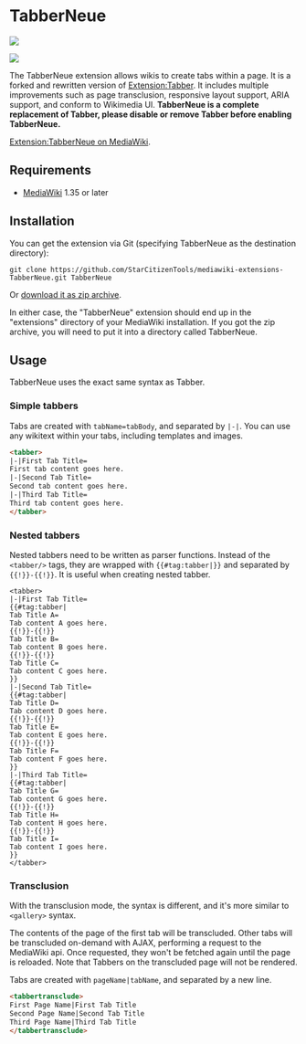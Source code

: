 # TabberNeue
![](https://github.com/StarCitizenTools/mediawiki-extensions-TabberNeue/workflows/MediaWiki%20CI/badge.svg)

![](https://upload.wikimedia.org/wikipedia/commons/d/d7/TabberNeue-icon-ltr.svg)

The TabberNeue extension allows wikis to create tabs within a page. It is a forked and rewritten version of [Extension:Tabber](https://www.mediawiki.org/wiki/Extension:Tabber). It includes multiple improvements such as page transclusion, responsive layout support, ARIA support, and conform to Wikimedia UI. **TabberNeue is a complete replacement of Tabber, please disable or remove Tabber before enabling TabberNeue.**

[Extension:TabberNeue on MediaWiki](https://www.mediawiki.org/wiki/Extension:TabberNeue).

## Requirements
* [MediaWiki](https://www.mediawiki.org) 1.35 or later

## Installation
You can get the extension via Git (specifying TabberNeue as the destination directory):

    git clone https://github.com/StarCitizenTools/mediawiki-extensions-TabberNeue.git TabberNeue

Or [download it as zip archive](https://github.com/StarCitizenTools/mediawiki-extensions-TabberNeue/archive/main.zip).

In either case, the "TabberNeue" extension should end up in the "extensions" directory 
of your MediaWiki installation. If you got the zip archive, you will need to put it 
into a directory called TabberNeue.

## Usage
TabberNeue uses the exact same syntax as Tabber.

### Simple tabbers
Tabs are created with `tabName=tabBody`, and separated by `|-|`. You can use any wikitext within your tabs, including templates and images.
```html
<tabber>
|-|First Tab Title=
First tab content goes here.
|-|Second Tab Title=
Second tab content goes here.
|-|Third Tab Title=
Third tab content goes here.
</tabber>
```

### Nested tabbers
Nested tabbers need to be written as parser functions. Instead of the `<tabber/>` tags, they are wrapped with `{{#tag:tabber|}}` and separated by `{{!}}-{{!}}`. It is useful when creating nested tabber.
```
<tabber>
|-|First Tab Title=
{{#tag:tabber|
Tab Title A=
Tab content A goes here.
{{!}}-{{!}}
Tab Title B=
Tab content B goes here.
{{!}}-{{!}}
Tab Title C=
Tab content C goes here.
}}
|-|Second Tab Title=
{{#tag:tabber|
Tab Title D=
Tab content D goes here.
{{!}}-{{!}}
Tab Title E=
Tab content E goes here.
{{!}}-{{!}}
Tab Title F=
Tab content F goes here.
}}
|-|Third Tab Title=
{{#tag:tabber|
Tab Title G=
Tab content G goes here.
{{!}}-{{!}}
Tab Title H=
Tab content H goes here.
{{!}}-{{!}}
Tab Title I=
Tab content I goes here.
}}
</tabber>
```

### Transclusion
With the transclusion mode, the syntax is different, and it's more similar to `<gallery>` syntax.

The contents of the page of the first tab will be transcluded. Other tabs will be transcluded on-demand with AJAX, performing a request to the MediaWiki api. Once requested, they won't be fetched again until the page is reloaded. Note that Tabbers on the transcluded page will not be rendered.

Tabs are created with `pageName|tabName`, and separated by a new line.
```html
<tabbertransclude>
First Page Name|First Tab Title
Second Page Name|Second Tab Title
Third Page Name|Third Tab Title
</tabbertransclude>
```